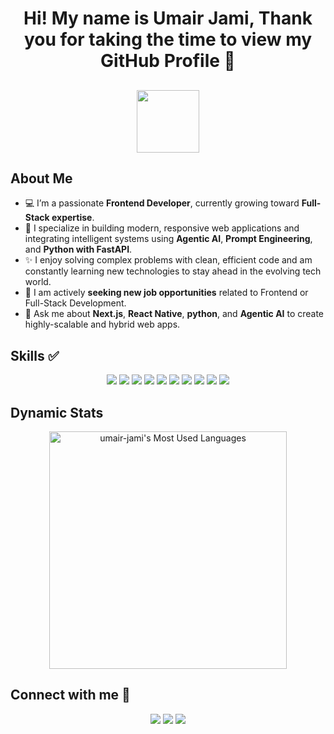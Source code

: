 <div align="center">

# Hi! My name is Umair Jami, Thank you for taking the time to view my GitHub Profile 👋

<h2> <img src = "https://media0.giphy.com/media/KDDpcKigbfFpnejZs6/giphy.gif?cid=ecf05e47oy6f4zjs8g1qoiystc56cu7r9tb8a1fe76e05oty&rid=giphy.gif" width = 100px></h2>
</div>

## About Me

- 💻 I’m a passionate **Frontend Developer**, currently growing toward **Full-Stack expertise**.
- 🧠 I specialize in building modern, responsive web applications and integrating intelligent systems using **Agentic AI**, **Prompt Engineering**, and **Python with FastAPI**.
- ✨ I enjoy solving complex problems with clean, efficient code and am constantly learning new technologies to stay ahead in the evolving tech world.
- 🚀 I am actively **seeking new job opportunities** related to Frontend or Full-Stack Development.
- 💬 Ask me about **Next.js**, **React Native**, **python**, and **Agentic AI** to create highly-scalable and hybrid web apps.

## Skills ✅

<p align="center">
    <img src="https://img.shields.io/badge/-VSCode-007ACC?style=for-the-badge&logo=visual-studio-code&logoColor=white" />
    <img src="https://img.shields.io/badge/-HTML5-E34F26?style=for-the-badge&logo=html5&logoColor=white" />
    <img src="https://img.shields.io/badge/-CSS3-1572B6?style=for-the-badge&logo=css3&logoColor=white" />
    <img src="https://img.shields.io/badge/-JavaScript-F7DF1E?style=for-the-badge&logo=javascript&logoColor=black" />
    <img src="https://img.shields.io/badge/-TypeScript-3178C6?style=for-the-badge&logo=typescript&logoColor=white" />
    <img src="https://img.shields.io/badge/-React-61DAFB?style=for-the-badge&logo=react&logoColor=black" />
    <img src="https://img.shields.io/badge/-Python-3776AB?style=for-the-badge&logo=python&logoColor=white" />
    <img src="https://img.shields.io/badge/-FastAPI-009688?style=for-the-badge&logo=fastapi&logoColor=white" />
    <img src="https://img.shields.io/badge/-AWS-232F3E?style=for-the-badge&logo=amazonaws&logoColor=white" />
    <img src="https://img.shields.io/badge/-Agentic_AI-FF7700?style=for-the-badge&logo=openai&logoColor=white" />
</p>

## Dynamic Stats

<p align="center">
    <img src="https://github-readme-stats.vercel.app/api/top-langs/?username=umair-jami&layout=compact&theme=dracula" alt="umair-jami's Most Used Languages" width="380" />
</p>

## Connect with me 🤝

<p align="center">
    <a href="http://x.com/Umair593073"><img src="https://img.shields.io/badge/Twitter-1DA1F2?style=for-the-badge&logo=twitter&logoColor=white" /></a>
    <a href="https://www.facebook.com/share/1BnFBkcJSi/"><img src="https://img.shields.io/badge/Facebook-1877F2?style=for-the-badge&logo=facebook&logoColor=white" /></a>
    <a href="https://www.linkedin.com/in/umair-jami/"><img src="https://img.shields.io/badge/LinkedIn-0A66C2?style=for-the-badge&logo=linkedin&logoColor=white" /></a>
    </p>
